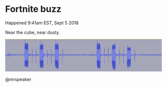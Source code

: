 # Fortnite buzz

Happened 9:41am EST, Sept 5 2018

Near the cube, near dusty.

![Buzzn](https://raw.githubusercontent.com/mrspeaker/thebuzz/master/bzzt.png)

@mrspeaker


